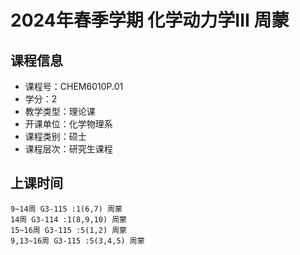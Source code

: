 # 2024年春季学期 化学动力学III 周蒙






## 课程信息

- 课程号：CHEM6010P.01
- 学分：2
- 教学类型：理论课
- 开课单位：化学物理系
- 课程类别：硕士
- 课程层次：研究生课程

## 上课时间

```
9~14周 G3-115 :1(6,7) 周蒙
14周 G3-114 :1(8,9,10) 周蒙
15~16周 G3-115 :5(1,2) 周蒙
9,13~16周 G3-115 :5(3,4,5) 周蒙
```

